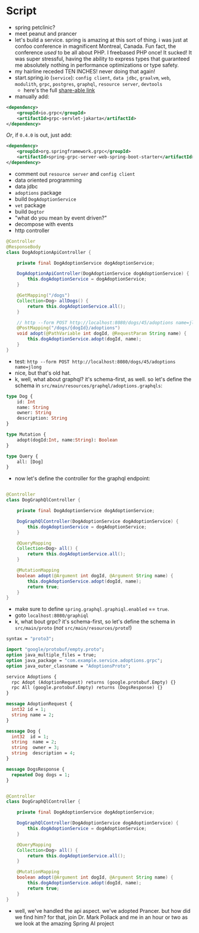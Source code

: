 # Script

* spring petclinic?
* meet peanut and prancer
* let's build a service. spring is amazing at this sort of thing. i was just at confoo conference in magnificent Montreal, Canada. Fun fact, the conference _used_ to be all about PHP. I freebased PHP once! It sucked! It was super stressful, having the ability to express types that guaranteed me absolutely nothing in performance optimizations or type safety. 
* my hairline receded TEN INCHES! never doing that again! 
* start.spring.io (`service`): `config client`, `data jdbc`, `graalvm`, `web`, `modulith`, `grpc`, `postgres`, `graphql`, `resource server`, `devtools`
  * here's the full [share-able link](https://start.spring.io/#!type=maven-project&language=java&platformVersion=3.4.4-SNAPSHOT&packaging=jar&jvmVersion=23&groupId=com.example&artifactId=service&name=service&description=Demo%20project%20for%20Spring%20Boot&packageName=com.example.service&dependencies=web,postgresql,modulith,oauth2-resource-server,data-jdbc,native,spring-grpc,graphql,cloud-config-client,devtools)
* manually add:

```xml
<dependency>
    <groupId>io.grpc</groupId>
    <artifactId>grpc-servlet-jakarta</artifactId>
</dependency>
```

_Or_, if `0.4.0` is out, just add:

```xml
<dependency>
    <groupId>org.springframework.grpc</groupId>
    <artifactId>spring-grpc-server-web-spring-boot-starter</artifactId>
</dependency>
```

* comment out `resource server` and `config client`
* data oriented programming
* data jdbc
* `adoptions` package 
* build `DogAdoptionService`
* `vet` package
* build `Dogtor`
* "what do you mean by event driven?"
* decompose with events
* http controller

```java
@Controller
@ResponseBody
class DogAdoptionApiController {

    private final DogAdoptionService dogAdoptionService;

    DogAdoptionApiController(DogAdoptionService dogAdoptionService) {
        this.dogAdoptionService = dogAdoptionService;
    }

    @GetMapping("/dogs")
    Collection<Dog> allDogs() {
        return this.dogAdoptionService.all();
    }

    // http --form POST http://localhost:8080/dogs/45/adoptions name=jlong
    @PostMapping("/dogs/{dogId}/adoptions")
    void adopt(@PathVariable int dogId, @RequestParam String name) {
        this.dogAdoptionService.adopt(dogId, name);
    }
}
```

* test: ` http --form POST http://localhost:8080/dogs/45/adoptions name=jlong `
* nice, but that's old hat.
* k, well, what about graphql? it's schema-first, as well. so let's define the schema in `src/main/resources/graphql/adoptions.graphqls`:

```graphql
type Dog {
    id: Int
    name: String
    owner: String
    description: String
}

type Mutation {
    adopt(dogId:Int, name:String): Boolean
}

type Query {
    all: [Dog]
}
```

* now let's define the controller for the graphql endpoint:

```java

@Controller
class DogGraphQlController {

    private final DogAdoptionService dogAdoptionService;

    DogGraphQlController(DogAdoptionService dogAdoptionService) {
        this.dogAdoptionService = dogAdoptionService;
    }

    @QueryMapping
    Collection<Dog> all() {
        return this.dogAdoptionService.all();
    }

    @MutationMapping
    boolean adopt(@Argument int dogId, @Argument String name) {
        this.dogAdoptionService.adopt(dogId, name);
        return true;
    }
}
```

* make sure to define `spring.graphql.graphiql.enabled` == `true`.
* goto `localhost:8080/graphiql`
* k, what bout grpc? it's schema-first, so let's define the schema in `src/main/proto` (_not_ `src/main/resources/proto`!)

```protobuf
syntax = "proto3";

import "google/protobuf/empty.proto";
option java_multiple_files = true;
option java_package = "com.example.service.adoptions.grpc";
option java_outer_classname = "AdoptionsProto";

service Adoptions {
  rpc Adopt (AdoptionRequest) returns (google.protobuf.Empty) {}
  rpc All (google.protobuf.Empty) returns (DogsResponse) {}
}

message AdoptionRequest {
  int32 id = 1;
  string name = 2;
}

message Dog {
  int32  id = 1;
  string  name = 2;
  string  owner = 3;
  string  description = 4;
}

message DogsResponse {
  repeated Dog dogs = 1;
}

```


```java

@Controller
class DogGraphQlController {

    private final DogAdoptionService dogAdoptionService;

    DogGraphQlController(DogAdoptionService dogAdoptionService) {
        this.dogAdoptionService = dogAdoptionService;
    }

    @QueryMapping
    Collection<Dog> all() {
        return this.dogAdoptionService.all();
    }

    @MutationMapping
    boolean adopt(@Argument int dogId, @Argument String name) {
        this.dogAdoptionService.adopt(dogId, name);
        return true;
    }
}


```


* well, we've handled the api aspect. we've adopted Prancer. but how did we find him? for that, join Dr. Mark Pollack and me in an hour or two as we look at the amazing Spring AI project